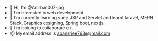 - 👋 Hi, I’m @Anirban007-jpg
- 👀 I’m interested in web development
- 🌱 I’m currently learning vuejs,JSP and Servlet and learnt laravel, MERN Stack, Graphics designing, Spring boot, nextjs.
- 💞️ I’m looking to collaborate on ...
- 📫 My email address is abanerjee763@gmail.com

<!---
Anirban007-jpg/Anirban007-jpg is a ✨ special ✨ repository because its `README.md` (this file) appears on your GitHub profile.
You can click the Preview link to take a look at your changes.
--->
